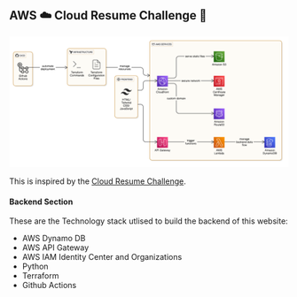 ## AWS ☁️ Cloud Resume Challenge 🚀

![Ray's Portfolio Website](./assets/aws_crc_architecture_diagram.png)

This is inspired by the [Cloud Resume Challenge](https://cloudresumechallenge.dev/docs/the-challenge/aws/).

#### Backend Section

These are the Technology stack utlised to build the backend of this website:

- AWS Dynamo DB
- AWS API Gateway
- AWS IAM Identity Center and Organizations
- Python
- Terraform
- Github Actions 
